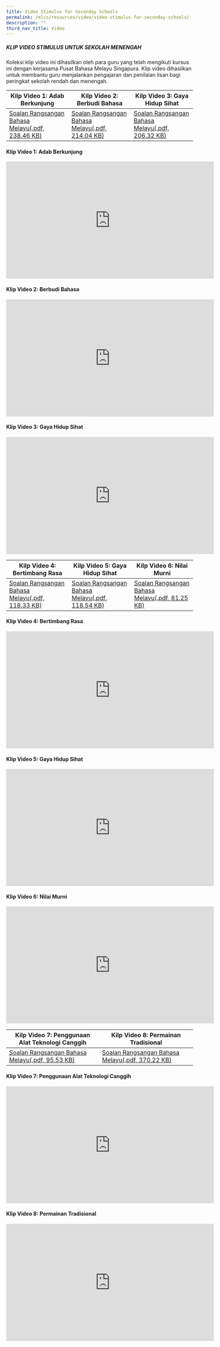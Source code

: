 ```yaml
---
title: Video Stimulus for Seconday Schools
permalink: /mlcs/resources/video/video-stimulus-for-seconday-schools/
description: ""
third_nav_title: Video
---
```

##### KLIP VIDEO STIMULUS UNTUK SEKOLAH MENENGAH

Koleksi klip video ini dihasilkan oleh para guru yang telah mengikuti kursus ini dengan kerjasama Pusat Bahasa Melayu Singapura. Klip video dihasilkan untuk membantu guru menjalankan pengajaran dan penilaian lisan bagi peringkat sekolah rendah dan menengah.

| Kilp Video 1: Adab Berkunjung | Kilp Video 2: Berbudi Bahasa | Kilp Video 3: Gaya Hidup Sihat |
| --- | --- | --- |
| [Soalan Rangsangan Bahasa Melayu(.pdf, 238.46 KB)](/files/adab_berkunjung.pdf) | [Soalan Rangsangan Bahasa Melayu(.pdf, 214.04 KB)](/files/berbudi_bahasa.pdf) | [Soalan Rangsangan Bahasa Melayu(.pdf, 206.32 KB)](/files/gaya_hidup_sihat.pdf) |

#### Klip Video 1: Adab Berkunjung

<iframe width="560" height="315" src="https://www.youtube.com/embed/qRQZ_vGAPvs" title="YouTube video player" frameborder="0" allow="accelerometer; autoplay; clipboard-write; encrypted-media; gyroscope; picture-in-picture" allowfullscreen></iframe>

#### Klip Video 2: Berbudi Bahasa

<iframe width="560" height="315" src="https://www.youtube.com/embed/1wn_aW68DCw" title="YouTube video player" frameborder="0" allow="accelerometer; autoplay; clipboard-write; encrypted-media; gyroscope; picture-in-picture" allowfullscreen></iframe>

#### Klip Video 3: Gaya Hidup Sihat

<iframe width="560" height="315" src="https://www.youtube.com/embed/U3uTmk-LcfA" title="YouTube video player" frameborder="0" allow="accelerometer; autoplay; clipboard-write; encrypted-media; gyroscope; picture-in-picture" allowfullscreen></iframe>

| Kilp Video 4: Bertimbang Rasa | Kilp Video 5: Gaya Hidup Sihat | Kilp Video 6: Nilai Murni |
| --- | --- | --- |
| [Soalan Rangsangan Bahasa Melayu(.pdf, 118.33 KB)](/files/soalan_rangsangan_bertimbang_rasa_gce_o_level.pdf) | [Soalan Rangsangan Bahasa Melayu(.pdf, 118.54 KB)](/files/soalan_rangsangan_gaya_hidup_sihat_-_normal_teknikal.pdf) | [Soalan Rangsangan Bahasa Melayu(.pdf, 81.25 KB)](/files/soalan_rangsangan_nilai_murni_-_gce_o_level.pdf) |

#### Klip Video 4: Bertimbang Rasa

<iframe width="560" height="315" src="https://www.youtube.com/embed/a537HNUh4VQ" title="YouTube video player" frameborder="0" allow="accelerometer; autoplay; clipboard-write; encrypted-media; gyroscope; picture-in-picture" allowfullscreen></iframe>

#### Klip Video 5: Gaya Hidup Sihat

<iframe width="560" height="315" src="https://www.youtube.com/embed/YlRa5LiAHfQ" title="YouTube video player" frameborder="0" allow="accelerometer; autoplay; clipboard-write; encrypted-media; gyroscope; picture-in-picture" allowfullscreen></iframe>

#### Klip Video 6: Nilai Murni

<iframe width="560" height="315" src="https://www.youtube.com/embed/uHaa2vwjyeE" title="YouTube video player" frameborder="0" allow="accelerometer; autoplay; clipboard-write; encrypted-media; gyroscope; picture-in-picture" allowfullscreen></iframe>

| Kilp Video 7: Penggunaan Alat Teknologi Canggih | Kilp Video 8: Permainan Tradisional |
| --- | --- |
| [Soalan Rangsangan Bahasa Melayu(.pdf, 95.53 KB)](/files/soalan_rangsangan_penggunaan_alat_teknologi_canggih_-_gce_o_level.pdf) | [Soalan Rangsangan Bahasa Melayu(.pdf, 370.22 KB)](/files/soalan_rangsangan_permainan_tradisional_gce_o_level.pdf) |

#### Klip Video 7: Penggunaan Alat Teknologi Canggih

<iframe width="560" height="315" src="https://www.youtube.com/embed/wYaWdtW49nE" title="YouTube video player" frameborder="0" allow="accelerometer; autoplay; clipboard-write; encrypted-media; gyroscope; picture-in-picture" allowfullscreen></iframe>

#### Klip Video 8: Permainan Tradisional

<iframe width="560" height="315" src="https://www.youtube.com/embed/xl3J0h0YdNc" title="YouTube video player" frameborder="0" allow="accelerometer; autoplay; clipboard-write; encrypted-media; gyroscope; picture-in-picture" allowfullscreen></iframe>